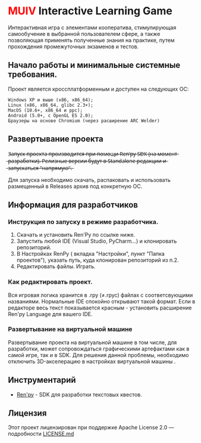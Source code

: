 # <span style='color: red;'>MUIV</span> Interactive Learning Game

Интерактивная игра с элементами кооператива, стимулирующая самообучение в выбранной пользователем сфере, а также позволяющая применять полученные знания на практике, путем прохождения промежуточных экзаменов и тестов.

## Начало работы и минимальные системные требования.

Проект является кроссплатформенным и доступен на следующих ОС:

```
Windows XP и выше (x86, x86_64);
Linux (x86, x86_64, glibc 2.3+);
MacOS (10.6+, x86_64 и ppc);
Android (5.0+, с OpenGL ES 2.0);
Браузеры на основе Chromium (через расширение ARC Welder)

```

## Развертывание проекта
  З̶а̶п̶у̶с̶к̶ ̶п̶р̶о̶е̶к̶т̶а̶ ̶п̶р̶о̶и̶з̶в̶о̶д̶и̶т̶с̶я̶ ̶п̶р̶и̶ ̶п̶о̶м̶о̶щ̶и̶ ̶R̶e̶n̶'̶p̶y̶ ̶S̶D̶K̶ ̶(̶н̶а̶ ̶м̶о̶м̶е̶н̶т̶ ̶р̶а̶з̶р̶а̶б̶о̶т̶к̶и̶)̶.̶ ̶Р̶е̶л̶и̶з̶н̶ы̶е̶ ̶в̶е̶р̶с̶и̶и̶ ̶б̶у̶д̶у̶т̶ ̶в̶ ̶S̶t̶a̶n̶d̶a̶l̶o̶n̶e̶ ̶р̶е̶д̶а̶к̶ц̶и̶и̶ ̶и̶ ̶з̶а̶п̶у̶с̶к̶а̶т̶ь̶с̶я̶ ̶"̶н̶а̶п̶р̶я̶м̶у̶ю̶"̶.̶
  
  Для запуска необходимо скачать, распаковать и использовать размещенный в Releases архив под конкретную OC.
  
## Информация для разработчиков
### Инструкция по запуску в режиме разработчика.
1. Скачать и установить Ren'Py по ссылке ниже.
2. Запустить любой IDE (Visual Studio, PyCharm...) и клонировать репозиторий.
3. В Настройках RenPy ( вкладка "Настройки", пункт "Папка проектов"), указать путь, куда клонирован репозиторий из п.2.
4. Редактировать файлы. Играть.

### Как редактировать проект.
Вся игровая логика хранится в .rpy (≠.rpyc) файлах с соответсвующими названиями. Нормальные IDE спокойно открывают такой формат. Если в редакторе весь текст показывается красным - установить расширение Ren'py Language для вашего IDE.

### Развертывание на виртуальной машине
Развертывание проекта на виртуальной машине в том числе, для разработки, может сопровождаться графическими артефактами как в самой игре, так и в SDK. Для решения данной проблемы, необходимо отключить 3D-акселерацию в настройках виртуальной машины .  

## Инструментарий

* [Ren'py](https://www.renpy.org/) - SDK для разработки текстовых квестов.


## Лицензия

Этот проект лицензирован при поддержке Apache License 2.0 — подробности [LICENSE.md](LICENSE.md) 

